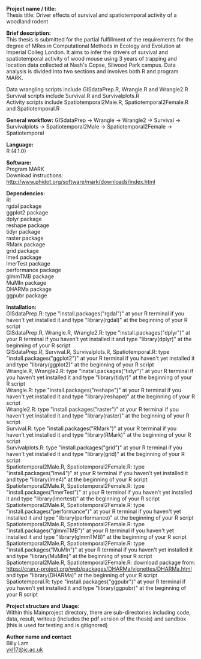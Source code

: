 **Project name / title:**
<br> Thesis title: Driver effects of survival and spatiotemporal activity of a woodland rodent

**Brief description:**
<br> This thesis is submitted for the partial fulfillment of the requirements for the degree of MRes in Computational Methods in Ecology and Evolution at Imperial Colleg London. It aims to infer the drivers of survival and spatiotemporal activity of wood mouse using 3 years of trapping and location data collected at Nash's Copse, Silwood Park campus. Data analysis is divided into two sections and involves both R and program MARK. 

Data wrangling scripts include GISdataPrep.R, Wrangle.R and Wrangle2.R
<br> Survival scripts include Survival.R and Survivalplots.R
<br> Activity scripts include Spatiotemporal2Male.R, Spatiotemporal2Female.R and Spatiotemporal.R

**General workflow:** GISdataPrep -> Wrangle -> Wrangle2 -> Survival -> Survivalplots -> Spatiotemporal2Male -> Spatiotemporal2Female -> Spatiotemporal


**Language:**
<br> R (4.1.0)

**Software:**
<br> Program MARK
<br> Download instructions: http://www.phidot.org/software/mark/downloads/index.html

**Dependencies:**
<br> R:
<br> rgdal package
<br> ggplot2 package
<br> dplyr package
<br> reshape package
<br> tidyr package
<br> raster package
<br> RMark package
<br> grid package
<br> lme4 package
<br> lmerTest package
<br> performance package
<br> glmmTMB package
<br> MuMIn package
<br> DHARMa package
<br> ggpubr package


**Installation:** 
<br> GISdataPrep.R: type "install.packages("rgdal")" at your R terminal if you haven't yet installed it and type "library(rgdal)" at the beginning of your R script
<br> GISdataPrep.R, Wrangle.R, Wrangle2.R: type "install.packages("dplyr")" at your R terminal if you haven't yet installed it and type "library(dplyr)" at the beginning of your R script
<br> GISdataPrep.R, Survival.R, Survivalplots.R, Spatiotemporal.R: type "install.packages("ggplot2")" at your R terminal if you haven't yet installed it and type "library(ggplot2)" at the beginning of your R script
<br> Wrangle.R, Wrangle2.R: type "install.packages("tidyr")" at your R terminal if you haven't yet installed it and type "library(tidyr)" at the beginning of your R script
<br> Wrangle.R: type "install.packages("reshape")" at your R terminal if you haven't yet installed it and type "library(reshape)" at the beginning of your R script
<br> Wrangle2.R: type "install.packages("raster")" at your R terminal if you haven't yet installed it and type "library(raster)" at the beginning of your R script
<br> Survival.R: type "install.packages("RMark")" at your R terminal if you haven't yet installed it and type "library(RMark)" at the beginning of your R script
<br> Survivalplots.R: type "install.packages("grid")" at your R terminal if you haven't yet installed it and type "library(grid)" at the beginning of your R script
<br> Spatiotemporal2Male.R, Spatiotemporal2Female.R: type "install.packages("lme4")" at your R terminal if you haven't yet installed it and type "library(lme4)" at the beginning of your R script
<br> Spatiotemporal2Male.R, Spatiotemporal2Female.R: type "install.packages("lmerTest")" at your R terminal if you haven't yet installed it and type "library(lmertest)" at the beginning of your R script
<br> Spatiotemporal2Male.R, Spatiotemporal2Female.R: type "install.packages("performance")" at your R terminal if you haven't yet installed it and type "library(performance)" at the beginning of your R script
<br> Spatiotemporal2Male.R, Spatiotemporal2Female.R: type "install.packages("glmmTMB")" at your R terminal if you haven't yet installed it and type "library(glmmTMB)" at the beginning of your R script
<br> Spatiotemporal2Male.R, Spatiotemporal2Female.R: type "install.packages("MuMIn")" at your R terminal if you haven't yet installed it and type "library(MuMIn)" at the beginning of your R script
<br> Spatiotemporal2Male.R, Spatiotemporal2Female.R: download package from: https://cran.r-project.org/web/packages/DHARMa/vignettes/DHARMa.html and type "library(DHARMa)" at the beginning of your R script
<br> Spatiotemporal.R: type "install.packages("ggpubr")" at your R terminal if you haven't yet installed it and type "library(ggpubr)" at the beginning of your R script

**Project structure and Usage:**
<br> Within this Mainproject directory, there are sub-directories including code, data, result, writeup (includes the pdf version of the thesis) and sandbox (this is used for testing and is gitignored)

**Author name and contact**
<br> Billy Lam
<br> ykl17@ic.ac.uk